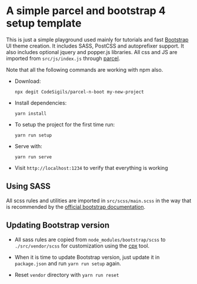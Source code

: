 # A simple parcel and bootstrap 4 setup template

This is just a simple playground used mainly for tutorials and fast [Bootstrap](https://getbootstrap.com) UI theme creation. It includes SASS, PostCSS and autoprefixer support.
It also includes optional jquery and popper.js libraries. All css and JS are imported from `src/js/index.js` through [parcel](https://parceljs.org).

Note that all the following commands are working with npm also.

- Download:

  `npx degit CodeSigils/parcel-n-boot my-new-project`

- Install dependencies:

  `yarn install`

- To setup the project for the first time run:

  `yarn run setup`

- Serve with:

  `yarn run serve`

- Visit `http://localhost:1234` to verify that everything is working

## Using SASS

All scss rules and utilities are imported in `src/scss/main.scss` in the way that is recommended by the [official bootstrap documentation](https://getbootstrap.com/docs/4.4/getting-started/theming).

## Updating Bootstrap version

- All sass rules are copied from `node_modules/bootstrap/scss`
  to `./src/vendor/scss` for customization using the [cpx](https://www.npmjs.com/package/cpx) tool.

- When it is time to update Bootstrap version, just update it in `package.json` and run `yarn run setup` again.

- Reset `vendor` directory with `yarn run reset`
